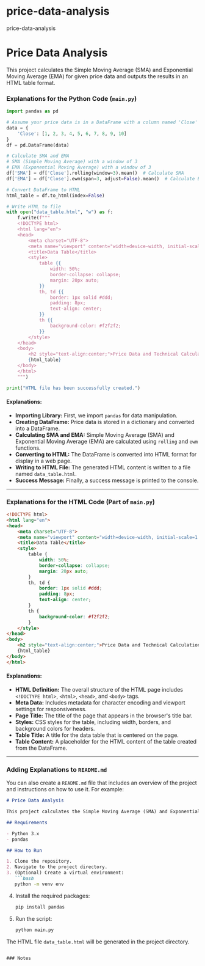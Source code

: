 # price-data-analysis
price-data-analysis

# Price Data Analysis

This project calculates the Simple Moving Average (SMA) and Exponential Moving Average (EMA) for given price data and outputs the results in an HTML table format.



### Explanations for the Python Code (`main.py`)

```python
import pandas as pd

# Assume your price data is in a DataFrame with a column named 'Close'
data = {
    'Close': [1, 2, 3, 4, 5, 6, 7, 8, 9, 10]
}
df = pd.DataFrame(data)

# Calculate SMA and EMA
# SMA (Simple Moving Average) with a window of 3
# EMA (Exponential Moving Average) with a window of 3
df['SMA'] = df['Close'].rolling(window=3).mean()  # Calculate SMA
df['EMA'] = df['Close'].ewm(span=3, adjust=False).mean()  # Calculate EMA

# Convert DataFrame to HTML
html_table = df.to_html(index=False)

# Write HTML to file
with open("data_table.html", "w") as f:
    f.write(f"""
    <!DOCTYPE html>
    <html lang="en">
    <head>
        <meta charset="UTF-8">
        <meta name="viewport" content="width=device-width, initial-scale=1.0">
        <title>Data Table</title>
        <style>
            table {{
                width: 50%;
                border-collapse: collapse;
                margin: 20px auto;
            }}
            th, td {{
                border: 1px solid #ddd;
                padding: 8px;
                text-align: center;
            }}
            th {{
                background-color: #f2f2f2;
            }}
        </style>
    </head>
    <body>
        <h2 style="text-align:center;">Price Data and Technical Calculations</h2>
        {html_table}
    </body>
    </html>
    """)

print("HTML file has been successfully created.")
```

#### Explanations:
- **Importing Library:** First, we import `pandas` for data manipulation.
- **Creating DataFrame:** Price data is stored in a dictionary and converted into a DataFrame.
- **Calculating SMA and EMA:** Simple Moving Average (SMA) and Exponential Moving Average (EMA) are calculated using `rolling` and `ewm` functions.
- **Converting to HTML:** The DataFrame is converted into HTML format for display in a web page.
- **Writing to HTML File:** The generated HTML content is written to a file named `data_table.html`.
- **Success Message:** Finally, a success message is printed to the console.

---

### Explanations for the HTML Code (Part of `main.py`)

```html
<!DOCTYPE html>
<html lang="en">
<head>
    <meta charset="UTF-8">
    <meta name="viewport" content="width=device-width, initial-scale=1.0">
    <title>Data Table</title>
    <style>
        table {
            width: 50%;
            border-collapse: collapse;
            margin: 20px auto;
        }
        th, td {
            border: 1px solid #ddd;
            padding: 8px;
            text-align: center;
        }
        th {
            background-color: #f2f2f2;
        }
    </style>
</head>
<body>
    <h2 style="text-align:center;">Price Data and Technical Calculations</h2>
    {html_table}
</body>
</html>
```

#### Explanations:
- **HTML Definition:** The overall structure of the HTML page includes `<!DOCTYPE html>`, `<html>`, `<head>`, and `<body>` tags.
- **Meta Data:** Includes metadata for character encoding and viewport settings for responsiveness.
- **Page Title:** The title of the page that appears in the browser's title bar.
- **Styles:** CSS styles for the table, including width, borders, and background colors for headers.
- **Table Title:** A title for the data table that is centered on the page.
- **Table Content:** A placeholder for the HTML content of the table created from the DataFrame.

---

### Adding Explanations to `README.md`

You can also create a `README.md` file that includes an overview of the project and instructions on how to use it. For example:

```markdown
# Price Data Analysis

This project calculates the Simple Moving Average (SMA) and Exponential Moving Average (EMA) for given price data and outputs the results in an HTML table format.

## Requirements

- Python 3.x
- pandas

## How to Run

1. Clone the repository.
2. Navigate to the project directory.
3. (Optional) Create a virtual environment:
   ```bash
   python -m venv env
   ```
4. Install the required packages:
   ```bash
   pip install pandas
   ```
5. Run the script:
   ```bash
   python main.py
   ```

The HTML file `data_table.html` will be generated in the project directory.
```

### Notes

